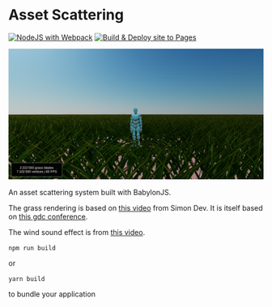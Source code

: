 # Asset Scattering

[![NodeJS with Webpack](https://github.com/BarthPaleologue/babylonjs-template/actions/workflows/webpack.yml/badge.svg)](https://github.com/BarthPaleologue/babylonjs-template/actions/workflows/webpack.yml)
[![Build & Deploy site to Pages](https://github.com/BarthPaleologue/AssetScattering/actions/workflows/deploy.yml/badge.svg)](https://github.com/BarthPaleologue/AssetScattering/actions/workflows/deploy.yml)

![Screenshot](./cover.png)

An asset scattering system built with BabylonJS.

The grass rendering is based on [this video]() from Simon Dev. It is itself based on [this gdc conference]().

The wind sound effect is from [this video](https://www.youtube.com/watch?v=a3aFMAalCpk).

```
npm run build
```

or

```
yarn build
```

to bundle your application
